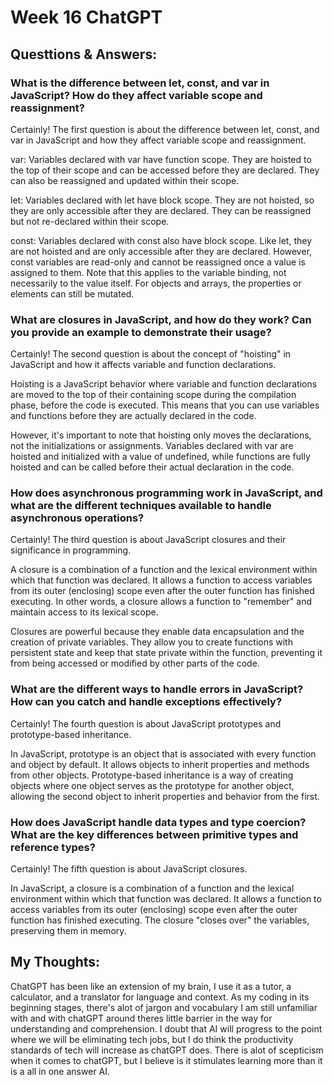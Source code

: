 # Week 16 ChatGPT

## Questtions & Answers:

### What is the difference between let, const, and var in JavaScript? How do they affect variable scope and reassignment?

Certainly! The first question is about the difference between let, const, and var in JavaScript and how they affect variable scope and reassignment.

var: Variables declared with var have function scope. They are hoisted to the top of their scope and can be accessed before they are declared. They can also be reassigned and updated within their scope.

let: Variables declared with let have block scope. They are not hoisted, so they are only accessible after they are declared. They can be reassigned but not re-declared within their scope.

const: Variables declared with const also have block scope. Like let, they are not hoisted and are only accessible after they are declared. However, const variables are read-only and cannot be reassigned once a value is assigned to them. Note that this applies to the variable binding, not necessarily to the value itself. For objects and arrays, the properties or elements can still be mutated.


### What are closures in JavaScript, and how do they work? Can you provide an example to demonstrate their usage?

Certainly! The second question is about the concept of "hoisting" in JavaScript and how it affects variable and function declarations.

Hoisting is a JavaScript behavior where variable and function declarations are moved to the top of their containing scope during the compilation phase, before the code is executed. This means that you can use variables and functions before they are actually declared in the code.

However, it's important to note that hoisting only moves the declarations, not the initializations or assignments. Variables declared with var are hoisted and initialized with a value of undefined, while functions are fully hoisted and can be called before their actual declaration in the code.


### How does asynchronous programming work in JavaScript, and what are the different techniques available to handle asynchronous operations?


Certainly! The third question is about JavaScript closures and their significance in programming.

A closure is a combination of a function and the lexical environment within which that function was declared. It allows a function to access variables from its outer (enclosing) scope even after the outer function has finished executing. In other words, a closure allows a function to "remember" and maintain access to its lexical scope.

Closures are powerful because they enable data encapsulation and the creation of private variables. They allow you to create functions with persistent state and keep that state private within the function, preventing it from being accessed or modified by other parts of the code.


### What are the different ways to handle errors in JavaScript? How can you catch and handle exceptions effectively?

Certainly! The fourth question is about JavaScript prototypes and prototype-based inheritance.

In JavaScript, prototype is an object that is associated with every function and object by default. It allows objects to inherit properties and methods from other objects. Prototype-based inheritance is a way of creating objects where one object serves as the prototype for another object, allowing the second object to inherit properties and behavior from the first.


### How does JavaScript handle data types and type coercion? What are the key differences between primitive types and reference types?

Certainly! The fifth question is about JavaScript closures.

In JavaScript, a closure is a combination of a function and the lexical environment within which that function was declared. It allows a function to access variables from its outer (enclosing) scope even after the outer function has finished executing. The closure "closes over" the variables, preserving them in memory.

## My Thoughts:

ChatGPT has been like an extension of my brain, I use it as a tutor, a calculator, and a translator for language and context. As my coding in its beginning stages, there's alot of jargon and vocabulary I am still unfamiliar with and with chatGPT around theres little barrier in the way for understanding and comprehension. I doubt that AI will progress to the point where we will be eliminating tech jobs, but I do think the productivity standards of tech will increase as chatGPT does. There is alot of scepticism when it comes to chatGPT, but I believe is it stimulates learning more than it is a all in one answer AI. 